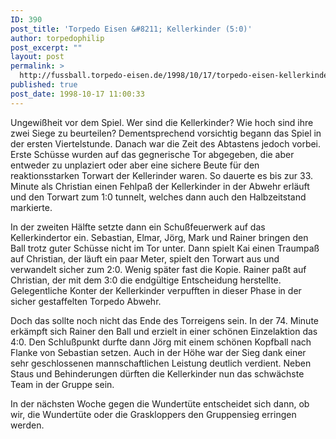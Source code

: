 ```yaml
---
ID: 390
post_title: 'Torpedo Eisen &#8211; Kellerkinder (5:0)'
author: torpedophilip
post_excerpt: ""
layout: post
permalink: >
  http://fussball.torpedo-eisen.de/1998/10/17/torpedo-eisen-kellerkinder-50/
published: true
post_date: 1998-10-17 11:00:33
---
```

Ungewißheit vor dem Spiel. Wer sind die Kellerkinder? Wie hoch sind ihre zwei Siege zu beurteilen? Dementsprechend vorsichtig begann das Spiel in der ersten Viertelstunde. Danach war die Zeit des Abtastens jedoch vorbei. Erste Schüsse wurden auf das gegnerische Tor abgegeben, die aber entweder zu unplaziert oder aber eine sichere Beute für den reaktionsstarken Torwart der Kellerinder waren. So dauerte es bis zur 33. Minute als Christian einen Fehlpaß der Kellerkinder in der Abwehr erläuft und den Torwart zum 1:0 tunnelt, welches dann auch den Halbzeitstand markierte.

In der zweiten Hälfte setzte dann ein Schußfeuerwerk auf das Kellerkindertor ein. Sebastian, Elmar, Jörg, Mark und Rainer bringen den Ball trotz guter Schüsse nicht im Tor unter. Dann spielt Kai einen Traumpaß auf Christian, der läuft ein paar Meter, spielt den Torwart aus und verwandelt sicher zum 2:0. Wenig später fast die Kopie. Rainer paßt auf Christian, der mit dem 3:0 die endgültige Entscheidung herstellte. Gelegentliche Konter der Kellerkinder verpufften in dieser Phase in der sicher gestaffelten Torpedo Abwehr.

Doch das sollte noch nicht das Ende des Torreigens sein. In der 74. Minute erkämpft sich Rainer den Ball und erzielt in einer schönen Einzelaktion das 4:0. Den Schlußpunkt durfte dann Jörg mit einem schönen Kopfball nach Flanke von Sebastian setzen. Auch in der Höhe war der Sieg dank einer sehr geschlossenen mannschaftlichen Leistung deutlich verdient. Neben Staus und Behinderungen dürften die Kellerkinder nun das schwächste Team in der Gruppe sein. 

In der nächsten Woche gegen die Wundertüte entscheidet sich dann, ob wir, die Wundertüte oder die Graskloppers den Gruppensieg erringen werden.